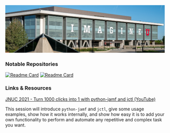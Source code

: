 <img src="marriott_lib_building.png">

### Notable Repositories

[![Readme Card](https://github-readme-stats.vercel.app/api/pin/?repo=python-jamf)](https://github.com/univ-of-utah-marriott-library-apple/jctl)
[![Readme Card](https://github-readme-stats.vercel.app/api/pin/?repo=jctl)](https://github.com/univ-of-utah-marriott-library-apple/python-jamf)

### Links & Resources

[JNUC 2021 - Turn 1000 clicks into 1 with python-jamf and jctl (YouTube)](https://www.youtube.com/watch?v=2YLriNwyP3s)

This session will introduce `python-jamf` and `jctl`, give some usage examples, show how it works internally, and show how easy it is to add your own functionality to perform and automate any repetitive and complex task you want. 
